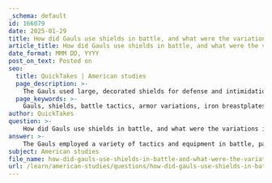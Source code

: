```yaml
---
_schema: default
id: 166079
date: 2025-01-29
title: How did Gauls use shields in battle, and what were the variations in their armor?
article_title: How did Gauls use shields in battle, and what were the variations in their armor?
date_format: MMM DD, YYYY
post_on_text: Posted on
seo:
  title: QuickTakes | American studies
  page_description: >-
    The Gauls used large, decorated shields for defense and intimidation in battle, with significant variations in armor including iron breastplates and minimal clothing, showcasing individual choices and cultural values.
  page_keywords: >-
    Gauls, shields, battle tactics, armor variations, iron breastplates, helmets, decorations, tribal affiliation, cultural identity, warfare
author: QuickTakes
question: >-
    How did Gauls use shields in battle, and what were the variations in their armor?
answer: >-
    The Gauls employed a variety of tactics and equipment in battle, particularly focusing on the use of shields and variations in armor. \n\n### Use of Shields in Battle\nGaulish warriors utilized large, decorated shields that were often man-high and featured intricate designs, including projecting bronze animal figures. These shields served both defensive and psychological purposes, enhancing the warrior's intimidating presence on the battlefield. The shields were typically made from wood and reinforced with metal, providing substantial protection against enemy attacks. The size and decoration of the shields not only offered physical defense but also displayed the warrior's status and tribal affiliation.\n\n### Variations in Armor\nThe armor worn by Gaulish warriors varied significantly among individuals and depended on personal choice, social status, and the specific context of the battle. Some key points regarding their armor include:\n\n1. **Iron Breastplates**: Some warriors opted for iron breastplates, which provided a degree of protection against weapons. These breastplates were often heavy and could limit mobility, but they were effective in deflecting blows.\n\n2. **Minimal Armor**: A notable number of Gauls chose to fight with minimal armor, sometimes wearing only a loincloth. This approach was rooted in a cultural belief in personal valor and physical prowess, as well as a desire for mobility during combat.\n\n3. **Helmets**: Gaulish helmets were often adorned with decorative elements such as horns or figures of animals, which not only served to protect the head but also to intimidate opponents. The elaborate designs contributed to the warrior's fearsome appearance.\n\n4. **Clothing**: In addition to armor, Gauls wore colorful shirts and trousers known as bracae, along with chequered cloaks. These garments were not only practical but also reflected their cultural identity.\n\nIn summary, Gaulish warfare tactics were characterized by the use of large, decorated shields for both defense and intimidation, while armor varied from iron breastplates to minimal clothing, reflecting individual choice and cultural values. The combination of these elements contributed to the unique and formidable presence of Gaulish warriors on the battlefield.
subject: American studies
file_name: how-did-gauls-use-shields-in-battle-and-what-were-the-variations-in-their-armor.md
url: /learn/american-studies/questions/how-did-gauls-use-shields-in-battle-and-what-were-the-variations-in-their-armor
---
```


&nbsp;